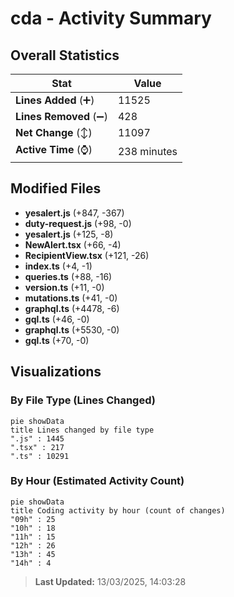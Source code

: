 # cda - Activity Summary 

## Overall Statistics

| Stat                   | Value                                                             |
| ---------------------- | ----------------------------------------------------------------- |
| **Lines Added** (➕)   | 11525                                          |
| **Lines Removed** (➖) | 428                                        |
| **Net Change** (↕)    | 11097                |
| **Active Time** (⌚)   | 238 minutes |


## Modified Files
- **yesalert.js** (+847, -367)
- **duty-request.js** (+98, -0)
- **yesalert.js** (+125, -8)
- **NewAlert.tsx** (+66, -4)
- **RecipientView.tsx** (+121, -26)
- **index.ts** (+4, -1)
- **queries.ts** (+88, -16)
- **version.ts** (+11, -0)
- **mutations.ts** (+41, -0)
- **graphql.ts** (+4478, -6)
- **gql.ts** (+46, -0)
- **graphql.ts** (+5530, -0)
- **gql.ts** (+70, -0)

## Visualizations

### By File Type (Lines Changed)

```mermaid
pie showData
title Lines changed by file type
".js" : 1445
".tsx" : 217
".ts" : 10291
```

### By Hour (Estimated Activity Count)

```mermaid
pie showData
title Coding activity by hour (count of changes)
"09h" : 25
"10h" : 18
"11h" : 15
"12h" : 26
"13h" : 45
"14h" : 4
```


> **Last Updated:** 13/03/2025, 14:03:28